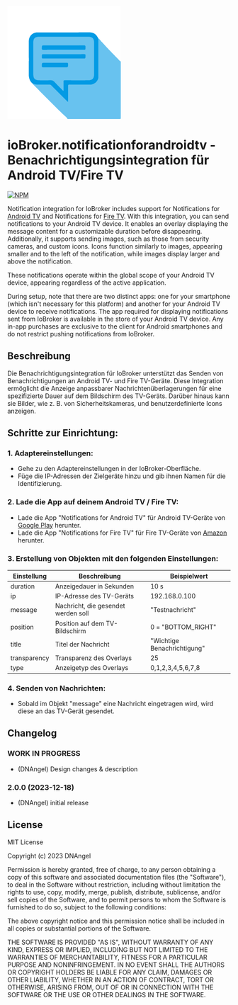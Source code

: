 ![Logo](admin/notificationforandroidtv.png)
# ioBroker.notificationforandroidtv - Benachrichtigungsintegration für Android TV/Fire TV

[![NPM](https://nodei.co/npm/iobroker.notificationforandroidtv.png?downloads=true)](https://nodei.co/npm/iobroker.notificationforandroidtv/)

Notification integration for IoBroker includes support for Notifications for [Android TV](https://play.google.com/store/apps/details?id=de.cyberdream.androidtv.notifications.google) and Notifications for [Fire TV](https://www.amazon.com/Christian-Fees-Notifications-for-Fire/dp/B00OESCXEK). With this integration, you can send notifications to your Android TV device. It enables an overlay displaying the message content for a customizable duration before disappearing. Additionally, it supports sending images, such as those from security cameras, and custom icons. Icons function similarly to images, appearing smaller and to the left of the notification, while images display larger and above the notification.

These notifications operate within the global scope of your Android TV device, appearing regardless of the active application.

During setup, note that there are two distinct apps: one for your smartphone (which isn't necessary for this platform) and another for your Android TV device to receive notifications. The app required for displaying notifications sent from IoBroker is available in the store of your Android TV device. Any in-app purchases are exclusive to the client for Android smartphones and do not restrict pushing notifications from IoBroker.


## Beschreibung
Die Benachrichtigungsintegration für IoBroker unterstützt das Senden von Benachrichtigungen an Android TV- und Fire TV-Geräte. Diese Integration ermöglicht die Anzeige anpassbarer Nachrichtenüberlagerungen für eine spezifizierte Dauer auf dem Bildschirm des TV-Geräts. Darüber hinaus kann sie Bilder, wie z. B. von Sicherheitskameras, und benutzerdefinierte Icons anzeigen.

## Schritte zur Einrichtung:

### 1. Adaptereinstellungen:
- Gehe zu den Adaptereinstellungen in der IoBroker-Oberfläche.
- Füge die IP-Adressen der Zielgeräte hinzu und gib ihnen Namen für die Identifizierung.

### 2. Lade die App auf deinem Android TV / Fire TV:
- Lade die App "Notifications for Android TV" für Android TV-Geräte von [Google Play](https://play.google.com/store/apps/details?id=de.cyberdream.androidtv.notifications.google) herunter.
- Lade die App "Notifications for Fire TV" für Fire TV-Geräte von [Amazon](https://www.amazon.com/Christian-Fees-Notifications-for-Fire/dp/B00OESCXEK) herunter.

### 3. Erstellung von Objekten mit den folgenden Einstellungen:

| Einstellung    | Beschreibung                                | Beispielwert              |
| -------------- | ------------------------------------------- | ------------------------- |
| duration       | Anzeigedauer in Sekunden                    | 10 s                       |
| ip             | IP-Adresse des TV-Geräts                    | 192.168.0.100             |
| message        | Nachricht, die gesendet werden soll         | "Testnachricht"           |
| position       | Position auf dem TV-Bildschirm              | 0 = "BOTTOM_RIGHT"            |
| title          | Titel der Nachricht                         | "Wichtige Benachrichtigung"|
| transparency   | Transparenz des Overlays                    | 25                       |
| type           | Anzeigetyp des Overlays                     | 0,1,2,3,4,5,6,7,8         |

### 4. Senden von Nachrichten:
- Sobald im Objekt "message" eine Nachricht eingetragen wird, wird diese an das TV-Gerät gesendet.


## Changelog



### **WORK IN PROGRESS**
* (DNAngel) Design changes & description

### 2.0.0 (2023-12-18)
* (DNAngel) initial release


## License
MIT License

Copyright (c) 2023 DNAngel

Permission is hereby granted, free of charge, to any person obtaining a copy
of this software and associated documentation files (the "Software"), to deal
in the Software without restriction, including without limitation the rights
to use, copy, modify, merge, publish, distribute, sublicense, and/or sell
copies of the Software, and to permit persons to whom the Software is
furnished to do so, subject to the following conditions:

The above copyright notice and this permission notice shall be included in all
copies or substantial portions of the Software.

THE SOFTWARE IS PROVIDED "AS IS", WITHOUT WARRANTY OF ANY KIND, EXPRESS OR
IMPLIED, INCLUDING BUT NOT LIMITED TO THE WARRANTIES OF MERCHANTABILITY,
FITNESS FOR A PARTICULAR PURPOSE AND NONINFRINGEMENT. IN NO EVENT SHALL THE
AUTHORS OR COPYRIGHT HOLDERS BE LIABLE FOR ANY CLAIM, DAMAGES OR OTHER
LIABILITY, WHETHER IN AN ACTION OF CONTRACT, TORT OR OTHERWISE, ARISING FROM,
OUT OF OR IN CONNECTION WITH THE SOFTWARE OR THE USE OR OTHER DEALINGS IN THE
SOFTWARE.